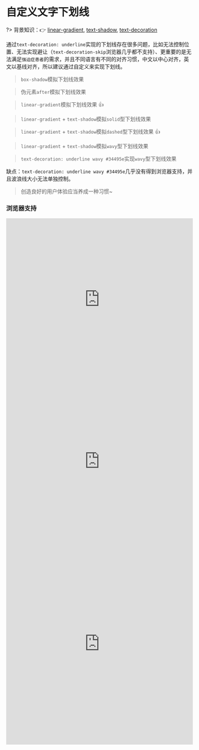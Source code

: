 # 自定义文字下划线

?> 背景知识：:point_right: [linear-gradient](https://developer.mozilla.org/zh-CN/docs/Web/CSS/linear-gradient), [text-shadow](https://developer.mozilla.org/zh-CN/docs/Web/CSS/text-shadow), [text-decoration](https://developer.mozilla.org/zh-CN/docs/Web/CSS/text-decoration)

通过`text-decoration: underline`实现的下划线存在很多问题，比如无法控制位置、无法实现避让（`text-decoration-skip`浏览器几乎都不支持）、更重要的是无法满足`强迫症患者`的需求，并且不同语言有不同的对齐习惯，中文以中心对齐，英文以基线对齐，所以建议通过自定义来实现下划线。

> `box-shadow`模拟下划线效果

<vuep template="#underline-solid-cn-shadow"></vuep>

<script v-pre type="text/x-template" id="underline-solid-cn-shadow">
<style>
  main {
    width: 100%;
    display: flex;
    flex-direction: column;
    align-items: center;
    padding: 39px 0;
    user-select: none;
    font: 16px / 1 Helvetica, sans-serif;
  }
  p > a {
    box-shadow: 0 -1px 0 0 #b4a078 inset;
  }
</style>
<template>
  <main ref="main">
    <p><a>请给我添加一条能看能看能看的下划线！</a></p>
  </main>
</template>
<script>
</script>
</script>

> 伪元素`after`模拟下划线效果

<vuep template="#underline-solid-cn-after"></vuep>

<script v-pre type="text/x-template" id="underline-solid-cn-after">
<style>
  main {
    width: 100%;
    display: flex;
    flex-direction: column;
    align-items: center;
    padding: 39px 0;
    user-select: none;
    font: 16px / 1 Helvetica, sans-serif;
  }
  p > a {
    position: relative;
  }
  p > a:after {
    content: '';
    width: 100%;
    position: absolute;
    bottom: 0; right: 0; left: 0;
    border-bottom: 1px solid #b4a078;
  }
</style>
<template>
  <main ref="main">
    <p><a>请给我添加一条能看能看能看的下划线！</a></p>
  </main>
</template>
<script>
</script>
</script>

> `linear-gradient`模拟下划线效果 :thumbsup:

<vuep template="#underline-solid-cn"></vuep>

<script v-pre type="text/x-template" id="underline-solid-cn">
<style>
  main {
    width: 100%;
    display: flex;
    flex-direction: column;
    align-items: center;
    padding: 39px 0;
    user-select: none;
    font: 16px / 1.5 Helvetica, sans-serif;
  }
  p > a {
    padding-bottom: 1px;
    background: linear-gradient(#b4a078, #b4a078) no-repeat;
    background-size: 100% 1px;
    background-position: 0 18px;
  }
  p > a:hover{
    animation: text-underline-slideInLeft 1.2s linear infinite forwards;
  }
</style>
<template>
  <main ref="main">
    <p><a>请给我添加一条能看能看能看的下划线！</a></p>
  </main>
</template>
<script>
</script>
</script>

> `linear-gradient` + `text-shadow`模拟`solid`型下划线效果

<vuep template="#underline-solid"></vuep>

<script v-pre type="text/x-template" id="underline-solid">
<style>
  main {
    width: 100%;
    display: flex;
    flex-direction: column;
    align-items: center;
    padding: 39px 0;
    user-select: none;
    font: 16px / 1 Helvetica, sans-serif;
  }
  p > a {
    background: linear-gradient(#b4a078, #b4a078) no-repeat;
    background-size: 100% 1px;
    background-position: 0 1em;
    text-shadow: .05em 0 white, -.05em 0 white; /* 避让超出基线以下的部分*/
  }
  p > a:hover{
    animation: text-underline-slideInLeft 1.2s linear infinite forwards;
  }
</style>
<template>
  <main ref="main">
    <p><a>CSS tricks web developerperpers need to know!</a></p>
  </main>
</template>
<script>
</script>
</script>

> `linear-gradient` + `text-shadow`模拟`dashed`型下划线效果 :thumbsup:

<vuep template="#underline-dashed"></vuep>

<script v-pre type="text/x-template" id="underline-dashed">
<style>
  main {
    width: 100%;
    display: flex;
    flex-direction: column;
    align-items: center;
    padding: 39px 0;
    user-select: none;
    font: 16px / 1 Helvetica, sans-serif;
  }
  p > a {
    background: linear-gradient(90deg, #b4a078 66%, transparent 0) repeat-x;
    background-size: .3em 1px;
    background-position: 0 1em;
    text-shadow: .05em 0 white, -.05em 0 white; /* 避让超出基线以下的部分*/
  }
</style>
<template>
  <main ref="main">
    <p><a>CSS tricks web developerperpers need to know!</a></p>
  </main>
</template>
<script>
</script>
</script>

> `linear-gradient` + `text-shadow`模拟`wavy`型下划线效果

<vuep template="#underline-wavy-gradient"></vuep>

<script v-pre type="text/x-template" id="underline-wavy-gradient">
<style>
  main {
    width: 100%;
    display: flex;
    flex-direction: column;
    align-items: center;
    padding: 39px 0;
    user-select: none;
    font: 16px / 1 Helvetica, sans-serif;
  }
  p > a {
    background: linear-gradient(45deg, transparent 45%, #b4a078 45%, #b4a078 60%, transparent 0),
                linear-gradient(-45deg, transparent 45%, #b4a078 45%, #b4a078 60%, transparent 0);
    background-repeat: repeat-x;
    background-size: .3em .15em;
    background-position: 0 1em, .2em 1em;
    text-shadow: .05em 0 white, -.05em 0 white; /* 避让超出基线以下的部分*/
  }
</style>
<template>
  <main ref="main">
    <p><a>CSS tricks web developerperpers need to know!</a></p>
  </main>
</template>
<script>
</script>
</script>

> `text-decoration: underline wavy #34495e`实现`wavy`型下划线效果

<vuep template="#underline-wavy"></vuep>

<script v-pre type="text/x-template" id="underline-wavy">
<style>
  main {
    width: 100%;
    display: flex;
    flex-direction: column;
    align-items: center;
    padding: 39px 0;
    user-select: none;
    font: 16px / 1 Helvetica, sans-serif;
  }
  p > a {
    text-decoration: underline wavy #b4a078;
  }
</style>
<template>
  <main ref="main">
    <p><a>CSS tricks web developerperpers need to know!</a></p>
  </main>
</template>
<script>
</script>
</script>

缺点：`text-decoration: underline wavy #34495e`几乎没有得到浏览器支持，并且波浪线大小无法单独控制。

> 创造良好的用户体验应当养成一种习惯~

### 浏览器支持

<iframe src="https://caniuse.bitsofco.de/embed/index.html?feat=css-gradients&amp;periods=future_1,current,past_1,past_2,past_3&amp;accessible-colours=false" frameborder="0" width="100%" height="436px"></iframe>

<iframe src="https://caniuse.bitsofco.de/embed/index.html?feat=css-textshadow&amp;periods=future_1,current,past_1,past_2,past_3&amp;accessible-colours=false" frameborder="0" width="100%" height="436px"></iframe>

<iframe src="https://caniuse.bitsofco.de/embed/index.html?feat=text-decoration&amp;periods=future_1,current,past_1,past_2,past_3&amp;accessible-colours=false" frameborder="0" width="100%" height="545px"></iframe>
